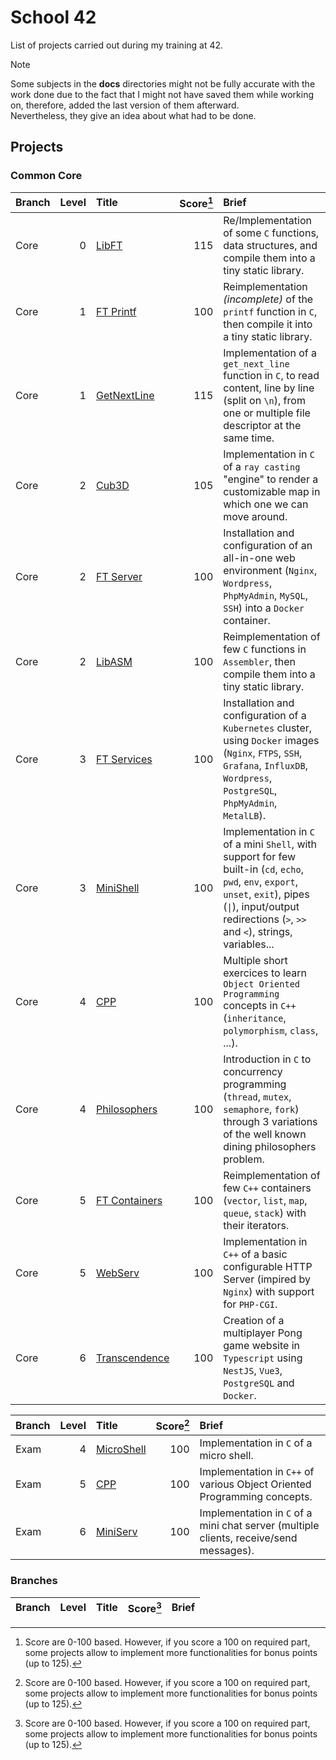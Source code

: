# School 42

List of projects carried out during my training at 42.

> [!NOTE]
> Some subjects in the __docs__ directories might not be fully accurate with the work done due to the fact that I might not have saved them while working on, therefore, added the last version of them afterward.<br>
> Nevertheless, they give an idea about what had to be done.

## Projects

### Common Core

| Branch | Level | Title | Score[^1] | Brief |
| :----- | ----: | :---- | --------: | :---- |
| Core | 0 | [LibFT](https://github.com/TBoisnie/School-42/tree/core-0-libft) | 115 | Re/Implementation of some `C` functions, data structures, and compile them into a tiny static library. |
| Core | 1 | [FT Printf](https://github.com/TBoisnie/School-42/tree/core-1-ftprintf) | 100 | Reimplementation _(incomplete)_ of the `printf` function in `C`, then compile it into a tiny static library. |
| Core | 1 | [GetNextLine](https://github.com/TBoisnie/School-42/tree/core-1-getnextline) | 115 | Implementation of a `get_next_line` function in `C`, to read content, line by line (split on `\n`), from one or multiple file descriptor at the same time. |
| Core | 2 | [Cub3D](https://github.com/TBoisnie/School-42/tree/core-2-cub3d) | 105 | Implementation in `C` of a `ray casting` "engine" to render a customizable map in which one we can move around. |
| Core | 2 | [FT Server](https://github.com/TBoisnie/School-42/tree/core-2-ftserver) | 100 | Installation and configuration of an all-in-one web environment (`Nginx`, `Wordpress`, `PhpMyAdmin`, `MySQL`, `SSH`) into a `Docker` container. |
| Core | 2 | [LibASM](https://github.com/TBoisnie/School-42/tree/core-2-libasm) | 100 | Reimplementation of few `C` functions in `Assembler`, then compile them into a tiny static library. |
| Core | 3 | [FT Services](https://github.com/TBoisnie/School-42/tree/core-3-ftservices) | 100 | Installation and configuration of a `Kubernetes` cluster, using `Docker` images (`Nginx`, `FTPS`, `SSH`, `Grafana`, `InfluxDB`, `Wordpress`, `PostgreSQL`, `PhpMyAdmin`, `MetalLB`). |
| Core | 3 | [MiniShell](https://github.com/TBoisnie/School-42/tree/core-3-minishell) | 100 | Implementation in `C` of a mini `Shell`, with support for few built-in (`cd`, `echo`, `pwd`, `env`, `export`, `unset`, `exit`), pipes (`\|`), input/output redirections (`>`, `>>` and `<`), strings, variables... |
| Core | 4 | [CPP](https://github.com/TBoisnie/School-42/tree/core-4-cpp) | 100 | Multiple short exercices to learn `Object Oriented Programming` concepts in `C++` (`inheritance`, `polymorphism`, `class`, ...). |
| Core | 4 | [Philosophers](https://github.com/TBoisnie/School-42/tree/core-4-philosophers) | 100 | Introduction in `C` to concurrency programming (`thread`, `mutex`, `semaphore`, `fork`) through 3 variations of the well known dining philosophers problem. |
| Core | 5 | [FT Containers](https://github.com/TBoisnie/School-42/tree/core-5-ftcontainers) | 100 | Reimplementation of few `C++` containers (`vector`, `list`, `map`, `queue`, `stack`) with their iterators. |
| Core | 5 | [WebServ](https://github.com/TBoisnie/School-42/tree/core-5-webserv) | 100 | Implementation in `C++` of a basic configurable HTTP Server (impired by `Nginx`) with support for `PHP-CGI`. |
| Core | 6 | [Transcendence](https://github.com/TBoisnie/School-42/tree/core-6-transcendence) | 100 | Creation of a multiplayer Pong game website in `Typescript` using `NestJS`, `Vue3`, `PostgreSQL` and `Docker`. |

| Branch | Level | Title | Score[^1] | Brief |
| :----- | ----: | :---- | --------: | :---- |
| Exam | 4 | [MicroShell](https://github.com/TBoisnie/School-42/tree/exam-4-microshell) | 100 | Implementation in `C` of a micro shell. |
| Exam | 5 | [CPP](https://github.com/TBoisnie/School-42/tree/exam-5-cpp) | 100 | Implementation in `C++` of various Object Oriented Programming concepts. |
| Exam | 6 | [MiniServ](https://github.com/TBoisnie/School-42/tree/exam-6-miniserv) | 100 | Implementation in `C` of a mini chat server (multiple clients, receive/send messages). |

### Branches

| Branch | Level | Title | Score[^1] | Brief |
| :----- | ----: | :---- | ---------: | :---- |

[^1]: Score are 0-100 based. However, if you score a 100 on required part, some projects allow to implement more functionalities for bonus points (up to 125).
